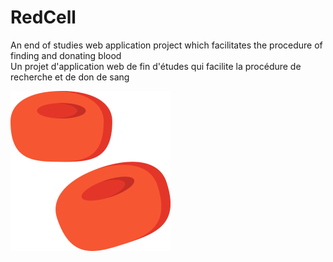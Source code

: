 # RedCell
An end of studies web application project which facilitates the procedure of finding and donating blood<br>
Un projet d'application web de fin d'études qui facilite la procédure de recherche et de don de sang

<img src="./frontend/src/Resources/Images/Logo.png" width="256" alt="RedCell"/>